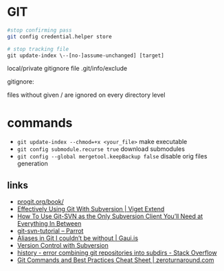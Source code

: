 # GIT
    
```bash
#stop confirming pass
git config credential.helper store

# stop tracking file
git update-index \--[no-]assume-unchanged] [target]
```

local/private gitignore file .git/info/exclude

gitignore:

files without given / are ignored on every directory level

# commands

* `git update-index --chmod=+x <your_file>` make executable
* `git config submodule.recurse true` download submodules
* `git config --global mergetool.keepBackup false` disable orig files generation


## links

* [progit.org/book/](http://progit.org/book/)
* [Effectively Using Git With Subversion | Viget Extend](http://www.viget.com/extend/effectively-using-git-with-subversion/)
* [How To Use Git-SVN as the Only Subversion Client You’ll Need at Everything In Between](http://maymay.net/blog/2009/02/24/how-to-use-git-svn-as-the-only-subversion-client-youll-need/)
* [git-svn-tutorial – Parrot](http://trac.parrot.org/parrot/wiki/git-svn-tutorial)
* [Aliases in Git I couldn’t be without | Gaui.is](http://gaui.is/aliases-in-git-i-couldnt-be-without/)
* [Version Control with Subversion](http://svnbook.red-bean.com/)
* [history - error combining git repositories into subdirs - Stack Overflow](http://stackoverflow.com/questions/7798142/error-combining-git-repositories-into-subdirs)
* [Git Commands and Best Practices Cheat Sheet | zeroturnaround.com](http://zeroturnaround.com/rebellabs/git-commands-and-best-practices-cheat-sheet/)
